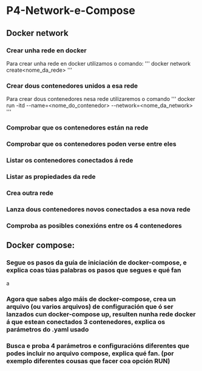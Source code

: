 # P4-Network-e-Compose

## Docker network

### Crear unha rede en docker
Para crear unha rede en docker utilizamos o comando:
'''
docker network create<nome_da_rede>
'''
### Crear dous contenedores unidos a esa rede
Para crear dous contenedores nesa rede utilizaremos o comando
'''
docker run -itd --name=<nome_do_contenedor> --network=<nome_da_network>
'''
### Comprobar que os contenedores están na rede

### Comprobar que os contenedores poden verse entre eles

### Listar os contenedores conectados á rede

### Listar as propiedades da rede

### Crea outra rede

### Lanza dous contenedores novos conectados a esa nova rede

### Comproba as posibles conexións entre os 4 contenedores

## Docker compose:

### Segue os pasos da guía de iniciación de docker-compose, e explica coas túas palabras os pasos que segues e qué fan
a
### Agora que sabes algo máis de docker-compose, crea un arquivo (ou varios arquivos) de configuración que ó ser lanzados cun docker-compose up, resulten nunha rede docker á que estean conectados 3 contenedores, explica os parámetros do .yaml usado

### Busca e proba 4 parámetros e configuracións diferentes que podes incluir no arquivo compose, explica qué fan. (por exemplo diferentes cousas que facer coa opción RUN)